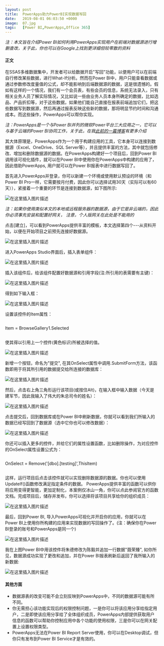 ```yaml
---
layout: post
title:  PowerApps助力PowerBI实现数据写回
date:   2019-08-01 06:03:50 +0000
image:  07.jpg
tags:   [Power BI,PowerApps,Office 365]
---
```


*注：本文旨在介绍Power BI如何利用PowerApps实现用户在前端对数据源进行增删查改，关于此，你也可以在Google上找到更详细但较零散的资料*

#### 正文

在SSAS多维数据集中，开发者可以给数据开启"写回"功能，以便用户可以在前端自行修改某些数据，进行What-If分析。然而在Power BI中，用户只能查看数据或通过参数修改度量值的公式，却不能影响到后端数据源的数据，这是很遗憾的。假如有这样的一个情况，我们有一个会员表，有些会员的信息，系统无法录入，只有相关业务人员了解实际情况，又比如说一些由业务人员本身所确定的数据，比如选品、产品折扣等，对于这些数据，如果他们能自己直接在报表前端追加它们，把这些数据写到数据源，然后再通过报表反映这些新的数据，那将明显节约时间和沟通成本。而这些操作，PowerApps可以帮你实现。

*注：PowerApps是一个与Power BI并列的微软Power平台三大应用之一，它可以与基于云端的Power BI协同工作，关于此，在我[此前的一篇博客]({{site.baseurl}}/microsoft-flow-for-pbi/)有更多介绍*

其大体原理是，PowerApps作为一个用于构建应用的工具，它本身可以连接到数据源（Excel、OneDrive、SQL Server等），并且提供丰富的方法，其中就包括修改、增加和删除数据源的数据。在PowerApps构建好一个项目后，回到Power BI调用该可视化插件，就可以在Power BI中使用你在PowerApps中构建的应用了，因此借助PowerApps, 用户就可以在Power BI报表中进行数据写回了。

首先进入PowerApps并登录，你可以新建一个环境或使用默认预设的环境（和Power BI Pro一样，它需要按月付费，因此你可以选择试用30天（实际可以有60天）），紧接着一个重要的环节是连接到数据源，如下图所示:

![在这里插入图片描述](https://img-blog.csdnimg.cn/2019120117282525.png?x-oss-process=image/watermark,type_ZmFuZ3poZW5naGVpdGk,shadow_10,text_d3d3LmQtYmkudGVjaA==,size_16,color_FFFFFF,t_70)

*注：如果你使用类似本文的本地或远程服务器的数据源，由于它是非云端的，因此你必须事先安装和配置好网关， 注意，个人版网关在此处是不能用的*

点击[建立]，可以看到PowerApps提供丰富的模板，本文选择第四个---从资料开始，以便在开始项目之前预先连接好数据源。

![在这里插入图片描述](https://img-blog.csdnimg.cn/20191201172842633.png?x-oss-process=image/watermark,type_ZmFuZ3poZW5naGVpdGk,shadow_10,text_d3d3LmQtYmkudGVjaA==,size_16,color_FFFFFF,t_70)

进入PowerApps Studio界面后，插入表单组件：

![在这里插入图片描述](https://img-blog.csdnimg.cn/20191201172856698.png?x-oss-process=image/watermark,type_ZmFuZ3poZW5naGVpdGk,shadow_10,text_d3d3LmQtYmkudGVjaA==,size_16,color_FFFFFF,t_70)

插入该组件后，给该组件配置好数据源和引用字段(注:所引用的表需要有主键)：

![在这里插入图片描述](https://img-blog.csdnimg.cn/20191201172904816.png?x-oss-process=image/watermark,type_ZmFuZ3poZW5naGVpdGk,shadow_10,text_d3d3LmQtYmkudGVjaA==,size_16,color_FFFFFF,t_70)

得到如下输入框：

![在这里插入图片描述](https://img-blog.csdnimg.cn/2019120117291922.png?x-oss-process=image/watermark,type_ZmFuZ3poZW5naGVpdGk,shadow_10,text_d3d3LmQtYmkudGVjaA==,size_16,color_FFFFFF,t_70)

设置该控件的Item属性：

>```Python
Item = BrowseGallery1.Selected
>```

使其得以引用上一个控件(黄色标识)所被选择的值。

![在这里插入图片描述](https://img-blog.csdnimg.cn/20191201172928917.png?x-oss-process=image/watermark,type_ZmFuZ3poZW5naGVpdGk,shadow_10,text_d3d3LmQtYmkudGVjaA==,size_16,color_FFFFFF,t_70)

新增一个按钮，命名为"提交", 在其OnSelect属性中调用.SubmitForm方法，该函数即用于将其所引用的数据提交给所连接的数据库：

![在这里插入图片描述](https://img-blog.csdnimg.cn/20191201172937608.png?x-oss-process=image/watermark,type_ZmFuZ3poZW5naGVpdGk,shadow_10,text_d3d3LmQtYmkudGVjaA==,size_16,color_FFFFFF,t_70)

然后，点击右上角三角形运行该项目(或按住Alt)，在输入框中输入数据（今天是建军节，因此我输入了伟大的朱总司令的姓名）：

![在这里插入图片描述](https://img-blog.csdnimg.cn/20191201172952516.png)

点击提交后，回到数据库或在Power BI中刷新数据，你就可以看到我们所输入的数据已经写回到了数据源（选中它你也可以修改数据）：

![在这里插入图片描述](https://img-blog.csdnimg.cn/2019120117300269.png?x-oss-process=image/watermark,type_ZmFuZ3poZW5naGVpdGk,shadow_10,text_d3d3LmQtYmkudGVjaA==,size_16,color_FFFFFF,t_70)

你还可以插入更多的控件，并给它们的属性设置函数，比如删除操作，为对应控件的OnSelect属性设置公式为：

>```Python
OnSelect = Remove('[dbo].[testing]',ThisItem)
>```

这样，运行项目后点击该控件就可以实现删除数据源的数据。你也可以使用UpdateIf()函数修改满足指定条件的数据。
PowerApps提供丰富的函数可以供你将应用变得更智能，更加定制化，本案例仅冰山一角，你可以点此参阅官方的函数文档。完成项目后，储存并发布，你可以选择将该项目共享给你的组织成员：

![在这里插入图片描述](https://img-blog.csdnimg.cn/20191201173014278.png?x-oss-process=image/watermark,type_ZmFuZ3poZW5naGVpdGk,shadow_10,text_d3d3LmQtYmkudGVjaA==,size_16,color_FFFFFF,t_70)

最后，回到Power BI, 导入PowerApps可视化并开启你的应用，你就可以在Power BI上使用你所构建的应用来实现数据的写回操作了。(注：确保你在Power BI登录的账号和PowerApps是同一个)

![在这里插入图片描述](https://img-blog.csdnimg.cn/20191201173025374.png?x-oss-process=image/watermark,type_ZmFuZ3poZW5naGVpdGk,shadow_10,text_d3d3LmQtYmkudGVjaA==,size_16,color_FFFFFF,t_70)

我在上图Power BI中用该控件将朱德修改为陈毅并追加一行数据"聂荣臻", 如你所见，数据源成功实现了更改和追加，并在Power BI报表刷新后返回了我所输入的新数据:

![在这里插入图片描述](https://img-blog.csdnimg.cn/20191201173035655.png?x-oss-process=image/watermark,type_ZmFuZ3poZW5naGVpdGk,shadow_10,text_d3d3LmQtYmkudGVjaA==,size_16,color_FFFFFF,t_70)

#### 其他方面

- 数据源表的改变可能不会立刻反映到PowerApps中，不同的数据源可能有所不同。
- 你无需担心该功能实现后的权限控制问题，一是你可以将该应用分享给指定用户，二是即使该应用分享给了全体组织成员，PowerApps内部提供获取用户信息的函数可以帮助你控制应用中各个功能的使用权限，三是你可以在网关配置上设置权限类型。
- PowerApps无法在Power BI Report Server使用，你可以在Desktop调试，但你只有发布到Power BI Service才是有效的。